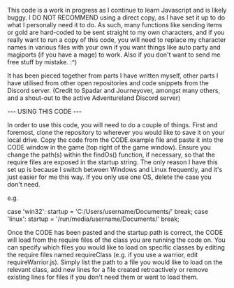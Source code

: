This code is a work in progress as I continue to learn Javascript and is likely buggy. I DO NOT RECOMMEND using a direct copy, as I have set it up to do what I personally need it to do. As such, many functions like sending items or gold are hard-coded to be sent straight to my own characters, and if you really want to run a copy of this code, you will need to replace my character names in various files with your own if you want things like auto party and magiports (if you have a mage) to work. Also if you don't want to send me free stuff by mistake. :^)

It has been pieced together from parts I have written myself, other parts I have utilised from other open repositories and code snippets from the Discord server.
(Credit to Spadar and Journeyover, amongst many others, and a shout-out to the active Adventureland Discord server)


--- USING THIS CODE ---

In order to use this code, you will need to do a couple of things. First and foremost, clone the repository to wherever you would like to save it on your local drive. Copy the code from the CODE.example file and paste it into the CODE window in the game (top right of the game window). Ensure you change the path(s) within the findOs() function, if necessary, so that the require files are exposed in the startup string. The only reason I have this set up is because I switch between Windows and Linux frequently, and it's just easier for me this way. If you only use one OS, delete the case you don't need.

e.g.

case 'win32':
      startup = 'C:/Users/username/Documents/'
      break;
case 'linux':
      startup = '/run/media/username/Documents/'
      break;
      
Once the CODE has been pasted and the startup path is correct, the CODE will load from the require<Class> files of the class you are running the code on. You can specify which files you would like to load on specific classes by editing the require files named requireClass (e.g. if you use a warrior, edit requireWarrior.js). Simply list the path to a file you would like to load on the relevant class, add new lines for a file created retroactively or remove existing lines for files if you don't need them or want to load them.
